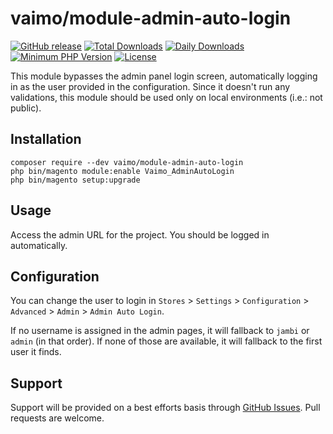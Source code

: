 # vaimo/module-admin-auto-login

[![GitHub release](https://img.shields.io/github/release/vaimo/cmodule-admin-auto-login.svg)](https://github.com/vaimo/module-admin-auto-login/releases/latest)
[![Total Downloads](https://poser.pugx.org/vaimo/module-admin-auto-login/downloads)](https://packagist.org/packages/vaimo/module-admin-auto-login)
[![Daily Downloads](https://poser.pugx.org/vaimo/module-admin-auto-login/d/daily)](https://packagist.org/packages/vaimo/module-admin-auto-login)
[![Minimum PHP Version](https://img.shields.io/packagist/php-v/vaimo/module-admin-auto-login.svg)](https://php.net/)
[![License](https://poser.pugx.org/vaimo/module-admin-auto-login/license)](https://packagist.org/packages/vaimo/module-admin-auto-login)

This module bypasses the admin panel login screen, automatically logging in as
the user provided in the configuration. Since it doesn't run any validations,
this module should be used only on local environments (i.e.: not public).

## Installation

    composer require --dev vaimo/module-admin-auto-login
    php bin/magento module:enable Vaimo_AdminAutoLogin
    php bin/magento setup:upgrade

## Usage

Access the admin URL for the project. You should be logged in automatically.

## Configuration

You can change the user to login in `Stores` > `Settings` > `Configuration` >
`Advanced` > `Admin` > `Admin Auto Login`.

If no username is assigned in the admin pages, it will fallback to `jambi` or
`admin` (in that order). If none of those are available, it will fallback to the
first user it finds.

## Support

Support will be provided on a best efforts basis through [GitHub Issues](1).
Pull requests are welcome.

 [1]: https://github.com/vaimo/module-admin-auto-login/issues

